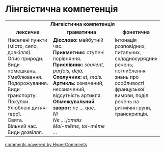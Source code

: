 <div id="hypercomments_widget" class="js-hypercomments-widget invisible"></div>

# Лінгвістична компетенція

<table>
  <tr>
    <td align="center" colspan="3"><b>Лінгвістична компетенція</b></td>
  </tr>
            <tr>
                <td align="center"><b>лексична</b></td>
                <td align="center"><b>граматична</b></td>
                <td align="center"><b>фонетична</b></td>
            </tr>
            <tr>
                <td width="25%" style="vertical-align:top !important;">
Населені пункти (місто, село, довкілля).<br>
Опис природи.<br>
Види помешкань.<br>
Умеблювання.<br>
Подорожування.<br>
Види транспорту.<br>
Покупки.<br>
Улюблені дитячі герої.<br>
Свята.<br>
Вільний час.<br>
Види дозвілля.<br></td>
                <td width="50%" style="vertical-align:top !important;">
<b>Дієслово:</b> майбутній час.<br>
<b>Прикметник:</b> ступені порівняння.<br>
<b>Прислівник:</b> <i>souvent, parfois, déjà.</i>
<b>Сполучник:</b> <i>et, mais.</i><br>
<b>Артикль:</b> означений, неозначений, відсутність артикля.<br>
<b>Обмежувальний зворот:</b> <i>ne … que.</i>.<br>
<i>Ni</i><br>
<i>Ne … jamais</i><br>
<i>Moi-même, toi-même …</i><br></td>
                <td width="25%" style="vertical-align:top !important;">Інтонація розповідних, питальних, складносурядних речень; поглиблення знань про особливості французької вимови, поділ речень на ритмічні групи, транскрипція.</td>
            </tr>
</table>

<div class="js-hypercomments-container">
    <a href="http://hypercomments.com" class="hc-link" title="comments widget">comments powered by HyperComments</a>
</div>